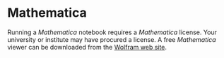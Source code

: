 # Mathematica

Running a *Mathematica* notebook requires a *Mathematica* license. Your university or institute may have procured a license.
A free *Mathematica* viewer can be downloaded from the [Wolfram web site](https://www.wolfram.com/cdf-player/).
